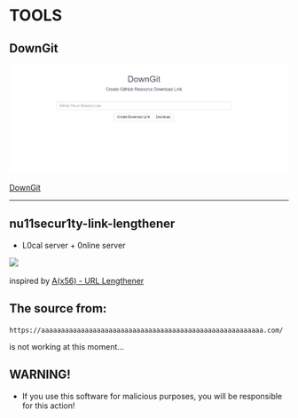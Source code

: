 # TOOLS 

## DownGit
![](https://raw.githubusercontent.com/nu11secur1ty/nu11secur1ty.github.io/refs/heads/master/logos/DownGit.png)

[DownGit](https://nu11secur1ty.github.io/DownGit/#/home)

<hr>

## nu11secur1ty-link-lengthener

- L0cal server + 0nline server

[![](https://github.com/nu11secur1ty/nu11secur1ty.github.io/blob/master/assets/preview.png)](https://nu11secur1ty.github.io/)

inspired by [A(x56) - URL Lengthener](https://aaaaaaaaaaaaaaaaaaaaaaaaaaaaaaaaaaaaaaaaaaaaaaaaaaaaaaaa.com/)

## The source from:
```URL
https://aaaaaaaaaaaaaaaaaaaaaaaaaaaaaaaaaaaaaaaaaaaaaaaaaaaaaaaa.com/
```
is not working at this moment...

## WARNING!
- If you use this software for malicious purposes, you will be responsible for this action! 
